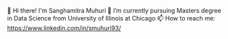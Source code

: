 👋 Hi there! I'm Sanghamitra Muhuri
🔭 I’m currently pursuing Masters degree in Data Science from University of Illinois at Chicago 
📫 How to reach me: https://www.linkedin.com/in/smuhuri93/

<!--
**sanghamitraM/sanghamitraM** is a ✨ _special_ ✨ repository because its `README.md` (this file) appears on your GitHub profile.

Here are some ideas to get you started:

-  ...
- 🌱 I’m currently learning ...
- 👯 I’m looking to collaborate on ...
- 🤔 I’m looking for help with ...
- 💬 Ask me about ...
- 
- 😄 Pronouns: ...
- ⚡ Fun fact: ...
-->
